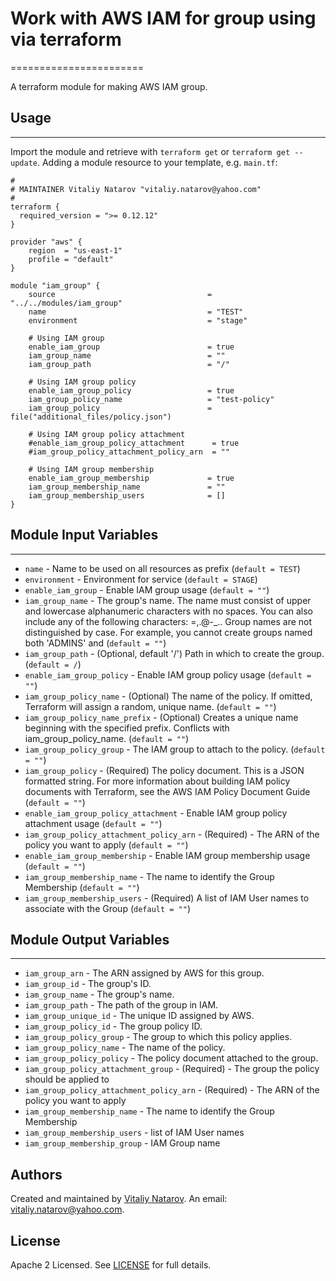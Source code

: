 # Work with AWS IAM for group using via terraform
=======================

A terraform module for making AWS IAM group.

## Usage
----------------------
Import the module and retrieve with ```terraform get``` or ```terraform get --update```. Adding a module resource to your template, e.g. `main.tf`:

```
#
# MAINTAINER Vitaliy Natarov "vitaliy.natarov@yahoo.com"
#
terraform {
  required_version = ">= 0.12.12"
}

provider "aws" {
    region  = "us-east-1"
    profile = "default"
}

module "iam_group" {
    source                                  = "../../modules/iam_group"
    name                                    = "TEST"
    environment                             = "stage"

    # Using IAM group
    enable_iam_group                        = true
    iam_group_name                          = ""
    iam_group_path                          = "/"

    # Using IAM group policy
    enable_iam_group_policy                 = true
    iam_group_policy_name                   = "test-policy"
    iam_group_policy                        = file("additional_files/policy.json")

    # Using IAM group policy attachment
    #enable_iam_group_policy_attachment      = true
    #iam_group_policy_attachment_policy_arn  = ""

    # Using IAM group membership
    enable_iam_group_membership             = true
    iam_group_membership_name               = ""
    iam_group_membership_users              = []
}
```

## Module Input Variables
----------------------
- `name` - Name to be used on all resources as prefix (`default = TEST`)
- `environment` - Environment for service (`default = STAGE`)
- `enable_iam_group` - Enable IAM group usage (`default = ""`)
- `iam_group_name` - The group's name. The name must consist of upper and lowercase alphanumeric characters with no spaces. You can also include any of the following characters: =,.@-_.. Group names are not distinguished by case. For example, you cannot create groups named both 'ADMINS' and (`default = ""`)
- `iam_group_path` - (Optional, default '/') Path in which to create the group. (`default = /`)
- `enable_iam_group_policy` - Enable IAM group policy usage (`default = ""`)
- `iam_group_policy_name` - (Optional) The name of the policy. If omitted, Terraform will assign a random, unique name. (`default = ""`)
- `iam_group_policy_name_prefix` - (Optional) Creates a unique name beginning with the specified prefix. Conflicts with iam_group_policy_name. (`default = ""`)
- `iam_group_policy_group` - The IAM group to attach to the policy. (`default = ""`)
- `iam_group_policy` - (Required) The policy document. This is a JSON formatted string. For more information about building IAM policy documents with Terraform, see the AWS IAM Policy Document Guide (`default = ""`)
- `enable_iam_group_policy_attachment` - Enable IAM group policy attachment usage (`default = ""`)
- `iam_group_policy_attachment_policy_arn` - (Required) - The ARN of the policy you want to apply (`default = ""`)
- `enable_iam_group_membership` - Enable IAM group membership usage (`default = ""`)
- `iam_group_membership_name` - The name to identify the Group Membership (`default = ""`)
- `iam_group_membership_users` - (Required) A list of IAM User names to associate with the Group (`default = ""`)

## Module Output Variables
----------------------
- `iam_group_arn` - The ARN assigned by AWS for this group.
- `iam_group_id` - The group's ID.
- `iam_group_name` - The group's name.
- `iam_group_path` - The path of the group in IAM.
- `iam_group_unique_id` - The unique ID assigned by AWS.
- `iam_group_policy_id` - The group policy ID.
- `iam_group_policy_group` - The group to which this policy applies.
- `iam_group_policy_name` - The name of the policy.
- `iam_group_policy_policy` - The policy document attached to the group.
- `iam_group_policy_attachment_group` - (Required) - The group the policy should be applied to
- `iam_group_policy_attachment_policy_arn` - (Required) - The ARN of the policy you want to apply
- `iam_group_membership_name` - The name to identify the Group Membership
- `iam_group_membership_users` - list of IAM User names
- `iam_group_membership_group` - IAM Group name


## Authors

Created and maintained by [Vitaliy Natarov](https://github.com/SebastianUA). An email: [vitaliy.natarov@yahoo.com](vitaliy.natarov@yahoo.com).

## License

Apache 2 Licensed. See [LICENSE](https://github.com/SebastianUA/terraform/blob/master/LICENSE) for full details.
